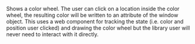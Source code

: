 Shows a color wheel. The user can click on a location inside the color wheel, the resulting color will be written to an attribute of the window object.
This uses a web component for tracking the state (i.e. color and position user clicked) and drawing the color wheel but the library user will never need to interact with it directly.
